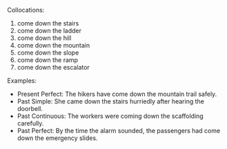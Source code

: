 Collocations:

1. come down the stairs
2. come down the ladder
3. come down the hill
4. come down the mountain
5. come down the slope
6. come down the ramp
7. come down the escalator

Examples:

- Present Perfect: The hikers have come down the mountain trail safely.
- Past Simple: She came down the stairs hurriedly after hearing the doorbell.
- Past Continuous: The workers were coming down the scaffolding carefully.
- Past Perfect: By the time the alarm sounded, the passengers had come down the emergency slides.